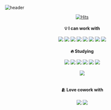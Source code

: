 ![header](https://capsule-render.vercel.app/api?type=waving&color=add8e6&height=250&section=header&text=I%20am%20Ellie%20🙋🏻‍♀️&desc=This%20is%20my%20ShellTer,%20and&fontAlign=80&descAlign=70&descAlignY=33&fontSize=50&animation=fadeIn)

<div align="center">

  [![Hits](https://hits.seeyoufarm.com/api/count/incr/badge.svg?url=https%3A%2F%2Fgithub.com%2F31lie%2Fhit-counter&count_bg=%232F78D8&title_bg=%23C0D4F6&icon=keybase.svg&icon_color=%23203D7F&title=helloo&edge_flat=false)](https://github.com/31lie)
  
  #### 💡 I can work with
  <img src="https://img.shields.io/badge/HTML-dc143c?style=round-square&logo=HTML5&logoColor=white"/> <img src="https://img.shields.io/badge/CSS-d2691e?style=round-square&logo=CSS3&logoColor=white"/> <img src="https://img.shields.io/badge/SCSS-daa520?style=round-square&logo=Sass&logoColor=white"/> <img src="https://img.shields.io/badge/JavaScript-2e8b57?style=round-square&logo=JavaScript&logoColor=white"/> <img src="https://img.shields.io/badge/SCSS-daa520?style=round-square&logo=Sass&logoColor=white"/> <img src="https://img.shields.io/badge/JavaScript-2e8b57?style=round-square&logo=JavaScript&logoColor=white"/>
<img src="https://img.shields.io/badge/Python-4682B4?style=round-square&logo=Python&logoColor=white"/> <img src="https://img.shields.io/badge/C-483D8B?style=round-square&logo=C&logoColor=white"/>
  <br>

  #### 🔥 Studying

  <img src="https://img.shields.io/badge/Swift-b0e0e6?style=round-square&logo=Swift&logoColor=white"/> <img src="https://img.shields.io/badge/React-b0c4de?style=round-square&logo=React&logoColor=white"/> <img src="https://img.shields.io/badge/Node.js-b0e0e6?style=round-square&logo=Node.js&logoColor=white"/> <img src="https://img.shields.io/badge/Vue.js-b0c4de?style=round-square&logo=Vue.js&logoColor=white"/> <img src="https://img.shields.io/badge/TypeScript-b0e0e6?style=round-square&logo=TypeScript&logoColor=white"/> <img src="https://img.shields.io/badge/jQuery-b0c4de?style=round-square&logo=jQuery&logoColor=white"/>
  <br><br>
  <img src="https://img.shields.io/badge/Algorithm-E6E6FA?style=round-square&logo=The Algorithms&logoColor=white"/>
  <br>
  <br>

  #### 🫂 Love cowork with
  <img src="https://img.shields.io/badge/Github-696969?style=round-square&logo=github&logoColor=white"/> <img src="https://img.shields.io/badge/Notion-dcdcdc?style=round-square&logo=notion&logoColor=black"/>
</div>
